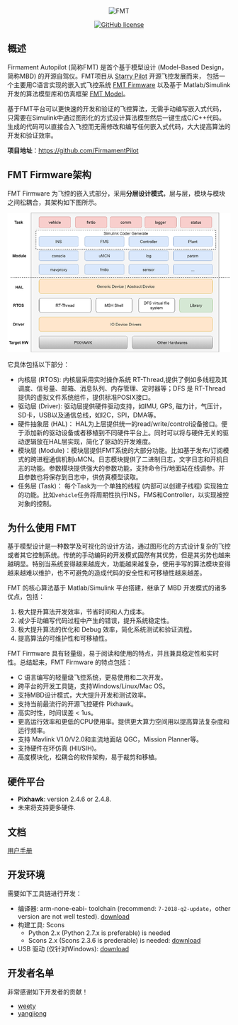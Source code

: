 <p align="center"><img width="200" src="https://github.com/FirmamentPilot/FMT_Firmware/blob/master/figures/logo.png" alt=FMT logo"></p>

<p align="center">
  <a href="/LICENSE"><img src="https://img.shields.io/badge/license-Apache--2.0-brightgreen" alt="GitHub license" /></a>
</p>

## 概述
Firmament Autopilot (简称FMT) 是首个基于模型设计 (Model-Based Design， 简称MBD) 的开源自驾仪。FMT项目从 [Starry Pilot](https://github.com/JcZou/StarryPilot) 开源飞控发展而来，
包括一个主要用C语言实现的嵌入式飞控系统 [FMT Firmware](https://github.com/FirmamentPilot/FMT_Firmware) 以及基于 Matlab/Simulink 开发的算法模型库和仿真框架 
[FMT Model](https://github.com/FirmamentPilot/FMT_Model)。

基于FMT平台可以更快速的开发和验证的飞控算法，无需手动编写嵌入式代码，只需要在Simulink中通过图形化的方式设计算法模型然后一键生成C/C++代码。生成的代码可以直接合入飞控而无需修改和编写任何嵌入式代码，大大提高算法的开发和验证效率。

**项目地址**：https://github.com/FirmamentPilot

## FMT Firmware架构
FMT Firmware 为飞控的嵌入式部分，采用**分层设计模式**，层与层，模块与模块之间松耦合，其架构如下图所示。

![fmt_structure](figures/fmt_struct.png)

它具体包括以下部分：

- 内核层 (RTOS): 内核层采用实时操作系统 RT-Thread,提供了例如多线程及其调度、信号量、邮箱、消息队列、内存管理、定时器等；DFS 是 RT-Thread 提供的虚拟文件系统组件，提供标准POSIX接口。
- 驱动层 (Driver): 驱动层提供硬件驱动支持，如IMU, GPS, 磁力计，气压计，SD卡，USB以及通信总线，如I2C，SPI，DMA等。
- 硬件抽象层 (HAL)： HAL为上层提供统一的read/write/control设备接口。便于添加新的驱动设备或者移植到不同硬件平台上。同时可以将与硬件无关的驱动逻辑放在HAL层实现，简化了驱动的开发难度。
- 模块层 (Module)：模块层提供FMT系统的大部分功能。比如基于发布/订阅模式的跨进程通信机制uMCN。日志模块提供了二进制日志，文字日志和开机日志的功能。参数模块提供强大的参数功能，支持命令行/地面站在线调参。并且参数也将保存到日志中，供仿真模型读取。
- 任务层 (Task)： 每个Task为一个单独的线程 (内部可以创建子线程) 实现独立的功能。比如`vehicle`任务将周期性执行INS，FMS和Controller，以实现被控对象的控制。

## 为什么使用 FMT
基于模型设计是一种数学及可视化的设计方法，通过图形化的方式设计复杂的飞控或者其它控制系统。传统的手动编码的开发模式固然有其优势，但是其劣势也越来越明显。特别当系统变得越来越庞大，功能越来越复杂，使用手写的算法模块变得越来越难以维护，也不可避免的造成代码的安全性和可移植性越来越差。

FMT 的核心算法基于 Matlab/Simulink 平台搭建，继承了 MBD 开发模式的诸多优点，包括：
1. 极大提升算法开发效率，节省时间和人力成本。
2. 减少手动编写代码过程中产生的错误，提升系统稳定性。
3. 极大提升算法的优化和 Debug 效率，简化系统测试和验证流程。
4. 提高算法的可维护性和可移植性。

FMT Firmware 具有轻量级，易于阅读和使用的特点，并且兼具稳定性和实时性。总结起来，FMT Firmware 的特点包括：

- C 语言编写的轻量级飞控系统，更易使用和二次开发。
- 跨平台的开发工具链，支持Windows/Linux/Mac OS。
- 支持MBD设计模式，大大提升开发和测试效率。
- 支持当前最流行的开源飞控硬件 Pixhawk。
- 高实时性，时间误差 < 1us。
- 更高运行效率和更低的CPU使用率。提供更大算力空间用以提高算法复杂度和运行频率。
- 支持 Mavlink V1.0/V2.0和主流地面站 QGC，Mission Planner等。
- 支持硬件在环仿真 (HIl/SIH)。
- 高度模块化，松耦合的软件架构，易于裁剪和移植。

## 硬件平台
- **Pixhawk**: version 2.4.6 or 2.4.8.
-  未来将支持更多硬件. 

## 文档
[用户手册](https://github.com/FirmamentPilot/fmt_user_guide_cn)

## 开发环境
需要如下工具链进行开发：

- 编译器: arm-none-eabi- toolchain (recommend: `7-2018-q2-update`，other version are not well tested). [download](https://developer.arm.com/tools-and-software/open-source-software/developer-tools/gnu-toolchain/gnu-rm/downloads)
- 构建工具: Scons
  - Python 2.x (Python 2.7.x is preferable) is needed
  - Scons 2.x (Scons 2.3.6 is prederable) is needed: [download](https://sourceforge.net/projects/scons/files/scons/2.3.6/)
- USB 驱动 (仅针对Windows): [download](https://www.st.com/en/development-tools/stsw-stm32102.html)

## 开发者名单
非常感谢如下开发者的贡献！
- [weety](https://github.com/weety)
- [yangjiong](https://github.com/yangjion)


